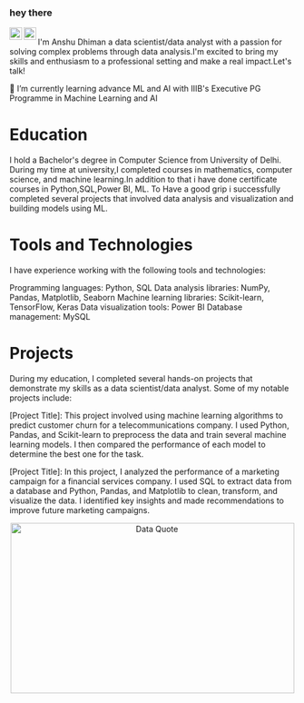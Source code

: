 ### hey there

<a href="https://www.linkedin.com/in/anshu-dhiman/">
  <img align="left" alt="Anshu's Linkedin" width="22px" src="https://raw.githubusercontent.com/peterthehan/peterthehan/master/assets/linkedin.svg" />
</a>

<a href="https://www.instagram.com/anshu__dhiman/">
  <img align="left" alt="Anshu's Instagram" width="22px" src="https://raw.githubusercontent.com/hussainweb/hussainweb/main/icons/instagram.png" />
</a>

<br />
I'm Anshu Dhiman a data scientist/data analyst with a passion for solving complex problems through data analysis.I'm excited to bring my skills and enthusiasm to a professional setting and make a real impact.Let's talk!

🌱 I’m currently learning advance ML and AI with IIIB's Executive PG Programme in Machine Learning and AI   


# Education
I hold a Bachelor's degree in Computer Science from University of Delhi. During my time at university,I completed courses in mathematics, computer science, and machine learning.In addition to that i have done certificate courses in Python,SQL,Power BI, ML. To Have a good grip i successfully completed several projects that involved data analysis and visualization and building models using ML.

# Tools and Technologies
I have experience working with the following tools and technologies:

Programming languages: Python, SQL
Data analysis libraries: NumPy, Pandas, Matplotlib, Seaborn
Machine learning libraries: Scikit-learn, TensorFlow, Keras
Data visualization tools: Power BI
Database management: MySQL

# Projects
During my education, I completed several hands-on projects that demonstrate my skills as a data scientist/data analyst. Some of my notable projects include:

[Project Title]: This project involved using machine learning algorithms to predict customer churn for a telecommunications company. I used Python, Pandas, and Scikit-learn to preprocess the data and train several machine learning models. I then compared the performance of each model to determine the best one for the task.

[Project Title]: In this project, I analyzed the performance of a marketing campaign for a financial services company. I used SQL to extract data from a database and Python, Pandas, and Matplotlib to clean, transform, and visualize the data. I identified key insights and made recommendations to improve future marketing campaigns.

<div align="center">
  <img src="https://github.com/Anshu-D/Anshu-D/blob/main/20230421_0238445.gif" alt="Data Quote" width="500" height="300" style="display: block; margin: 0 auto;"/>
</div>

<!--
**Anshu-D/Anshu-D** is a ✨ _special_ ✨ repository because its `README.md` (this file) appears on your GitHub profile.

Here are some ideas to get you started:

- 🔭 I’m currently working on ...
- 🌱 I’m currently learning ...
- 👯 I’m looking to collaborate on ...
- 🤔 I’m looking for help with ...
- 💬 Ask me about ...
- 📫 How to reach me: ...
- 😄 Pronouns: ...
- ⚡ Fun fact: ...
-->
